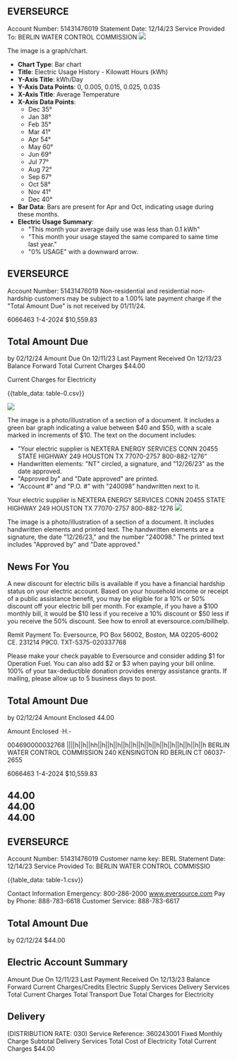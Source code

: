 ## EVERSEURCE

Account Number: 51431476019
Statement Date: 12/14/23
Service Provided To:
BERLIN WATER CONTROL COMMISSION
![](images/img-0.jpeg)

The image is a graph/chart.

- **Chart Type**: Bar chart
- **Title**: Electric Usage History - Kilowatt Hours (kWh)
- **Y-Axis Title**: kWh/Day
- **Y-Axis Data Points**: 0, 0.005, 0.015, 0.025, 0.035
- **X-Axis Title**: Average Temperature
- **X-Axis Data Points**: 
  - Dec 35°
  - Jan 38°
  - Feb 35°
  - Mar 41°
  - Apr 54°
  - May 60°
  - Jun 69°
  - Jul 77°
  - Aug 72°
  - Sep 67°
  - Oct 58°
  - Nov 41°
  - Dec 40°
- **Bar Data**: Bars are present for Apr and Oct, indicating usage during these months.
- **Electric Usage Summary**:
  - "This month your average daily use was less than 0.1 kWh"
  - "This month your usage stayed the same compared to same time last year."
  - "0% USAGE" with a downward arrow.

## EVERSEURCE

Account Number: 51431476019
Non-residential and residential non-hardship customers may be subject to a 1.00\% late payment charge if the "Total Amount Due" is not received by 01/11/24.

6066463 1-4-2024 \$10,559.83

## Total Amount Due

by $02 / 12 / 24$
Amount Due On 12/11/23
Last Payment Received On 12/13/23
Balance Forward
Total Current Charges
\$44.00

Current Charges for Electricity

{{table_data: table-0.csv}}

![](images/img-1.jpeg)

The image is a photo/illustration of a section of a document. It includes a green bar graph indicating a value between $40 and $50, with a scale marked in increments of $10. The text on the document includes:

- "Your electric supplier is NEXTERA ENERGY SERVICES CONN 20455 STATE HIGHWAY 249 HOUSTON TX 77070-2757 800-882-1276"
- Handwritten elements: "NT" circled, a signature, and "12/26/23" as the date approved.
- "Approved by" and "Date approved" are printed.
- "Account #" and "P.O. #" with "240098" handwritten next to it.

Your electric supplier is
NEXTERA ENERGY SERVICES CONN
20455 STATE HIGHWAY 249
HOUSTON TX 77070-2757
800-882-1276
![](images/img-2.jpeg)

The image is a photo/illustration of a section of a document. It includes handwritten elements and printed text. The handwritten elements are a signature, the date "12/26/23," and the number "240098." The printed text includes "Approved by" and "Date approved."

## News For You

A new discount for electric bills is available if you have a financial hardship status on your electric account. Based on your household income or receipt of a public assistance benefit, you may be eligible for a $10 \%$ or $50 \%$ discount off your electric bill per month. For example, if you have a $\$ 100$ monthly bill, it would be $\$ 10$ less if you receive a $10 \%$ discount or $\$ 50$ less if you receive the $50 \%$ discount. See how to enroll at eversource.com/billhelp.

Remit Payment To: Eversource, PO Box 56002, Boston, MA 02205-6002
CE. 231214 P9C0. TXT-5375-020337768

Please make your check payable to Eversource and consider adding $\$ 1$ for Operation Fuel.
You can also add $\$ 2$ or $\$ 3$ when paying your bill online. $100 \%$ of your tax-deductible donation provides energy assistance grants. If mailing, please allow up to 5 business days to post.

## Total Amount Due

by $02 / 12 / 24$
Amount Enclosed
$44.00$

Amount Enclosed
$\cdot$H.-

004690000032768
||||h||h||hh||h||h||h||h||h||h||h||h||h||h||h||h||h||h
BERLIN WATER CONTROL COMMISSION
240 KENSINGTON RD
BERLIN CT 06037-2655

6066463 1-4-2024 \$10,559.83

## $44.00$ <br> $44.00$ <br> $44.00$

## EVERSEURCE

Account Number: 51431476019
Customer name key: BERL
Statement Date: 12/14/23
Service Provided To:
BERLIN WATER CONTROL COMMISSIO

{{table_data: table-1.csv}}

Contact Information
Emergency: 800-286-2000
www.eversource.com
Pay by Phone: 888-783-6618
Customer Service: 888-783-6617

## Total Amount Due

by $02 / 12 / 24$
\$44.00

## Electric Account Summary

Amount Due On 12/11/23
Last Payment Received On 12/13/23
Balance Forward
Current Charges/Credits
Electric Supply Services
Delivery Services
Total Current Charges
Total Transport Due
Total Charges for Electricity

## Delivery

(DISTRIBUTION RATE: 030)
Service Reference: 360243001
Fixed Monthly Charge
Subtotal Delivery Services
Total Cost of Electricity
Total Current Charges
\$44.00
